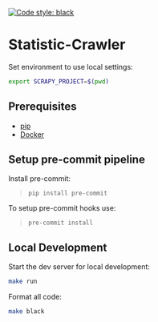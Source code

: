 [![Code style: black](https://img.shields.io/badge/code%20style-black-000000.svg)](https://github.com/psf/black)

# Statistic-Crawler

Set environment to use local settings:
```bash
export SCRAPY_PROJECT=$(pwd)
```

## Prerequisites

- [pip](https://pip.pypa.io/en/stable/installing/)
- [Docker](https://docs.docker.com/docker-for-mac/install/)

## Setup pre-commit pipeline
Install pre-commit:

> `pip install pre-commit`

To setup pre-commit hooks use:

> `pre-commit install`

## Local Development

Start the dev server for local development:
```bash
make run
```

Format all code:
```bash
make black
```
